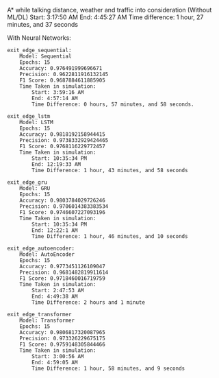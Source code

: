 A* while talking distance, weather and traffic into consideration (Without ML/DL)
	Start:  3:17:50 AM
	End: 4:45:27 AM
	Time difference: 1 hour, 27 minutes, and 37 seconds

With Neural Networks:

    exit_edge_sequential:
        Model: Sequential
        Epochs: 15
        Accuracy: 0.976491999696671
        Precision: 0.9622811916132145
        F1 Score: 0.9687884611885905
        Time Taken in simulation:
            Start: 3:59:16 AM
            End: 4:57:14 AM
            Time Difference: 0 hours, 57 minutes, and 58 seconds.

    exit_edge_lstm
        Model: LSTM
        Epochs: 15
        Accuracy: 0.9818192158944415
        Precision: 0.9738332929424465
        F1 Score: 0.9768116229772457
        Time Taken in simulation:
            Start: 10:35:34 PM
            End: 12:19:33 AM
            Time Difference: 1 hour, 43 minutes, and 58 seconds

    exit_edge_gru
        Model: GRU
        Epochs: 15
        Accuracy: 0.9803784029726246
        Precision: 0.9706014383383534
        F1 Score: 0.9746607227093196
        Time Taken in simulation:
            Start: 10:35:34 PM
            End: 12:22:1 AM
            Time Difference: 1 hour, 46 minutes, and 10 seconds

    exit_edge_autoencoder:
        Model: AutoEncoder
        Epochs: 15
        Accuracy: 0.9773451126109047
        Precision: 0.9681482819911614
        F1 Score: 0.9718460016719759
        Time Taken in simulation:
            Start: 2:47:53 AM
            End: 4:49:38 AM
            Time Difference: 2 hours and 1 minute

    exit_edge_transformer
        Model: Transformer
        Epochs: 15
        Accuracy: 0.9806817320087965
        Precision: 0.973326229675175
        F1 Score: 0.9759148305844466
        Time Taken in simulation:
            Start: 3:00:56 AM
            End: 4:59:05 AM
            Time Difference: 1 hour, 58 minutes, and 9 seconds